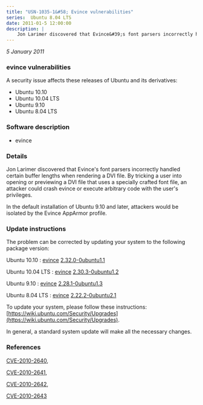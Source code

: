```yaml
---
title: "USN-1035-1&#58; Evince vulnerabilities"
series:  Ubuntu 8.04 LTS
date: 2011-01-5 12:00:00
description: |
    Jon Larimer discovered that Evince&#39;s font parsers incorrectly handled certain buffer lengths when rendering a DVI file. By tricking a user into opening or previewing a DVI file that uses a specially crafted font file, an attacker could crash evince or execute arbitrary code with the user&#39;s privileges.
--- 
```

 
 

*5 January 2011*

### evince vulnerabilities

A security issue affects these releases of Ubuntu and its derivatives:

* Ubuntu 10.10
* Ubuntu 10.04 LTS
* Ubuntu 9.10
* Ubuntu 8.04 LTS

### Software description

* evince 

### Details

Jon Larimer discovered that Evince&#39;s font parsers incorrectly handled certain buffer lengths when rendering a DVI file. By tricking a user into opening or previewing a DVI file that uses a specially crafted font file, an attacker could crash evince or execute arbitrary code with the user&#39;s privileges.

In the default installation of Ubuntu 9.10 and later, attackers would be isolated by the Evince AppArmor profile. 

### Update instructions

The problem can be corrected by updating your system to the following package version:

Ubuntu 10.10
 : [evince](https://launchpad.net/ubuntu/+source/evince) <span> [2.32.0-0ubuntu1.1](https://launchpad.net/ubuntu/+source/evince/2.32.0-0ubuntu1.1) </span> 

Ubuntu 10.04 LTS
 : [evince](https://launchpad.net/ubuntu/+source/evince) <span> [2.30.3-0ubuntu1.2](https://launchpad.net/ubuntu/+source/evince/2.30.3-0ubuntu1.2) </span> 

Ubuntu 9.10
 : [evince](https://launchpad.net/ubuntu/+source/evince) <span> [2.28.1-0ubuntu1.3](https://launchpad.net/ubuntu/+source/evince/2.28.1-0ubuntu1.3) </span> 

Ubuntu 8.04 LTS
 : [evince](https://launchpad.net/ubuntu/+source/evince) <span> [2.22.2-0ubuntu2.1](https://launchpad.net/ubuntu/+source/evince/2.22.2-0ubuntu2.1) </span> 

To update your system, please follow these instructions: [https://wiki.ubuntu.com/Security/Upgrades](https://wiki.ubuntu.com/Security/Upgrades).

In general, a standard system update will make all the necessary changes. 

### References

 
 [CVE-2010-2640](http://people.ubuntu.com/~ubuntu-security/cve/CVE-2010-2640), 

 [CVE-2010-2641](http://people.ubuntu.com/~ubuntu-security/cve/CVE-2010-2641), 

 [CVE-2010-2642](http://people.ubuntu.com/~ubuntu-security/cve/CVE-2010-2642), 

 [CVE-2010-2643](http://people.ubuntu.com/~ubuntu-security/cve/CVE-2010-2643)
 

